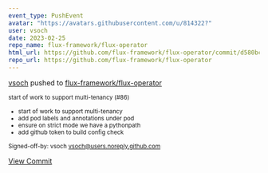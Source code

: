 ```yaml
---
event_type: PushEvent
avatar: "https://avatars.githubusercontent.com/u/814322?"
user: vsoch
date: 2023-02-25
repo_name: flux-framework/flux-operator
html_url: https://github.com/flux-framework/flux-operator/commit/d580bcce352a50cc06c3a0e2276ad7c2064c6c5d
repo_url: https://github.com/flux-framework/flux-operator
---
```


<a href='https://github.com/vsoch' target='_blank'>vsoch</a> pushed to <a href='https://github.com/flux-framework/flux-operator' target='_blank'>flux-framework/flux-operator</a>

<small>start of work to support multi-tenancy (#86)

* start of work to support multi-tenancy
* add pod labels and annotations under pod
* ensure on strict mode we have a pythonpath
* add github token to build config check

Signed-off-by: vsoch <vsoch@users.noreply.github.com></small>

<a href='https://github.com/flux-framework/flux-operator/commit/d580bcce352a50cc06c3a0e2276ad7c2064c6c5d' target='_blank'>View Commit</a>